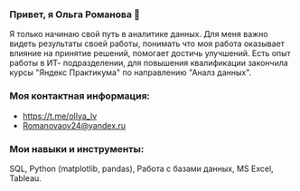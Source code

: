   ### Привет, я Ольга Романова 👋
  Я только начинаю свой путь в аналитике данных. 
  Для меня важно видеть результаты своей работы, понимать что моя работа оказывает влияние на принятие решений, помогает достичь улучшений. 
  Есть опыт работы в ИТ- подразделении, для повышения квалификации закончила курсы "Яндекс Практикума" по направлению "Аналз данных".
  
  ### Моя контактная информация:
  - https://t.me/ollya_lv
  - Romanovaov24@yandex.ru

  ### Мои навыки и инструменты:
  SQL, Python (matplotlib, pandas), Работа с базами данных, MS Excel, Tableau. 

